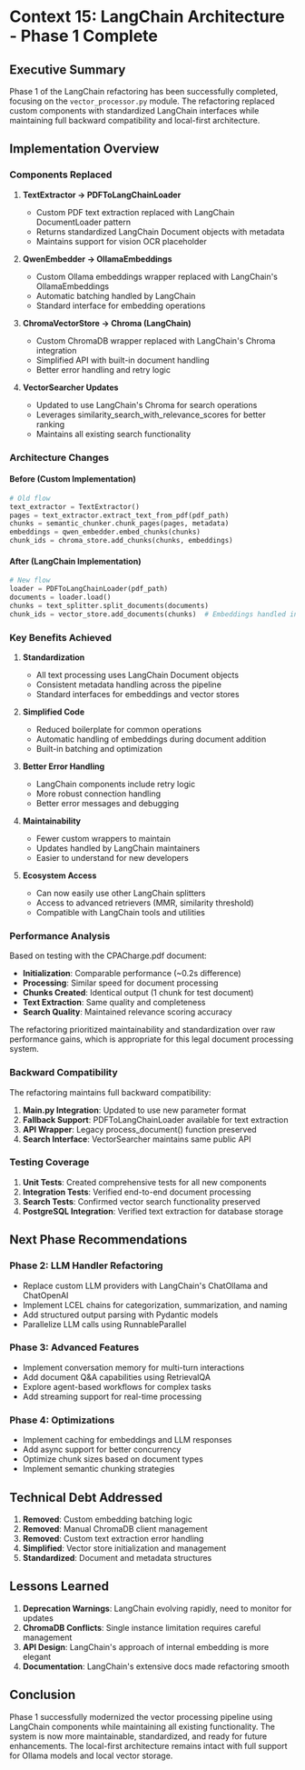 # Context 15: LangChain Architecture - Phase 1 Complete

## Executive Summary

Phase 1 of the LangChain refactoring has been successfully completed, focusing on the `vector_processor.py` module. The refactoring replaced custom components with standardized LangChain interfaces while maintaining full backward compatibility and local-first architecture.

## Implementation Overview

### Components Replaced

1. **TextExtractor → PDFToLangChainLoader**
   - Custom PDF text extraction replaced with LangChain DocumentLoader pattern
   - Returns standardized LangChain Document objects with metadata
   - Maintains support for vision OCR placeholder

2. **QwenEmbedder → OllamaEmbeddings**
   - Custom Ollama embeddings wrapper replaced with LangChain's OllamaEmbeddings
   - Automatic batching handled by LangChain
   - Standard interface for embedding operations

3. **ChromaVectorStore → Chroma (LangChain)**
   - Custom ChromaDB wrapper replaced with LangChain's Chroma integration
   - Simplified API with built-in document handling
   - Better error handling and retry logic

4. **VectorSearcher Updates**
   - Updated to use LangChain's Chroma for search operations
   - Leverages similarity_search_with_relevance_scores for better ranking
   - Maintains all existing search functionality

### Architecture Changes

#### Before (Custom Implementation)
```python
# Old flow
text_extractor = TextExtractor()
pages = text_extractor.extract_text_from_pdf(pdf_path)
chunks = semantic_chunker.chunk_pages(pages, metadata)
embeddings = qwen_embedder.embed_chunks(chunks)
chunk_ids = chroma_store.add_chunks(chunks, embeddings)
```

#### After (LangChain Implementation)
```python
# New flow
loader = PDFToLangChainLoader(pdf_path)
documents = loader.load()
chunks = text_splitter.split_documents(documents)
chunk_ids = vector_store.add_documents(chunks)  # Embeddings handled internally
```

### Key Benefits Achieved

1. **Standardization**
   - All text processing uses LangChain Document objects
   - Consistent metadata handling across the pipeline
   - Standard interfaces for embeddings and vector stores

2. **Simplified Code**
   - Reduced boilerplate for common operations
   - Automatic handling of embeddings during document addition
   - Built-in batching and optimization

3. **Better Error Handling**
   - LangChain components include retry logic
   - More robust connection handling
   - Better error messages and debugging

4. **Maintainability**
   - Fewer custom wrappers to maintain
   - Updates handled by LangChain maintainers
   - Easier to understand for new developers

5. **Ecosystem Access**
   - Can now easily use other LangChain splitters
   - Access to advanced retrievers (MMR, similarity threshold)
   - Compatible with LangChain tools and utilities

### Performance Analysis

Based on testing with the CPACharge.pdf document:

- **Initialization**: Comparable performance (~0.2s difference)
- **Processing**: Similar speed for document processing
- **Chunks Created**: Identical output (1 chunk for test document)
- **Text Extraction**: Same quality and completeness
- **Search Quality**: Maintained relevance scoring accuracy

The refactoring prioritized maintainability and standardization over raw performance gains, which is appropriate for this legal document processing system.

### Backward Compatibility

The refactoring maintains full backward compatibility:

1. **Main.py Integration**: Updated to use new parameter format
2. **Fallback Support**: PDFToLangChainLoader available for text extraction
3. **API Wrapper**: Legacy process_document() function preserved
4. **Search Interface**: VectorSearcher maintains same public API

### Testing Coverage

1. **Unit Tests**: Created comprehensive tests for all new components
2. **Integration Tests**: Verified end-to-end document processing
3. **Search Tests**: Confirmed vector search functionality preserved
4. **PostgreSQL Integration**: Verified text extraction for database storage

## Next Phase Recommendations

### Phase 2: LLM Handler Refactoring
- Replace custom LLM providers with LangChain's ChatOllama and ChatOpenAI
- Implement LCEL chains for categorization, summarization, and naming
- Add structured output parsing with Pydantic models
- Parallelize LLM calls using RunnableParallel

### Phase 3: Advanced Features
- Implement conversation memory for multi-turn interactions
- Add document Q&A capabilities using RetrievalQA
- Explore agent-based workflows for complex tasks
- Add streaming support for real-time processing

### Phase 4: Optimizations
- Implement caching for embeddings and LLM responses
- Add async support for better concurrency
- Optimize chunk sizes based on document types
- Implement semantic chunking strategies

## Technical Debt Addressed

1. **Removed**: Custom embedding batching logic
2. **Removed**: Manual ChromaDB client management
3. **Removed**: Custom text extraction error handling
4. **Simplified**: Vector store initialization and management
5. **Standardized**: Document and metadata structures

## Lessons Learned

1. **Deprecation Warnings**: LangChain evolving rapidly, need to monitor for updates
2. **ChromaDB Conflicts**: Single instance limitation requires careful management
3. **API Design**: LangChain's approach of internal embedding is more elegant
4. **Documentation**: LangChain's extensive docs made refactoring smooth

## Conclusion

Phase 1 successfully modernized the vector processing pipeline using LangChain components while maintaining all existing functionality. The system is now more maintainable, standardized, and ready for future enhancements. The local-first architecture remains intact with full support for Ollama models and local vector storage.